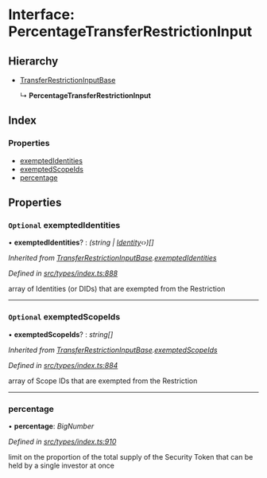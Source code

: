 # Interface: PercentageTransferRestrictionInput

## Hierarchy

* [TransferRestrictionInputBase](transferrestrictioninputbase.md)

  ↳ **PercentageTransferRestrictionInput**

## Index

### Properties

* [exemptedIdentities](percentagetransferrestrictioninput.md#optional-exemptedidentities)
* [exemptedScopeIds](percentagetransferrestrictioninput.md#optional-exemptedscopeids)
* [percentage](percentagetransferrestrictioninput.md#percentage)

## Properties

### `Optional` exemptedIdentities

• **exemptedIdentities**? : *(string | [Identity](../classes/identity.md)‹›)[]*

*Inherited from [TransferRestrictionInputBase](transferrestrictioninputbase.md).[exemptedIdentities](transferrestrictioninputbase.md#optional-exemptedidentities)*

*Defined in [src/types/index.ts:888](https://github.com/PolymathNetwork/polymesh-sdk/blob/23062de4/src/types/index.ts#L888)*

array of Identities (or DIDs) that are exempted from the Restriction

___

### `Optional` exemptedScopeIds

• **exemptedScopeIds**? : *string[]*

*Inherited from [TransferRestrictionInputBase](transferrestrictioninputbase.md).[exemptedScopeIds](transferrestrictioninputbase.md#optional-exemptedscopeids)*

*Defined in [src/types/index.ts:884](https://github.com/PolymathNetwork/polymesh-sdk/blob/23062de4/src/types/index.ts#L884)*

array of Scope IDs that are exempted from the Restriction

___

###  percentage

• **percentage**: *BigNumber*

*Defined in [src/types/index.ts:910](https://github.com/PolymathNetwork/polymesh-sdk/blob/23062de4/src/types/index.ts#L910)*

limit on the proportion of the total supply of the Security Token that can be held by a single investor at once
